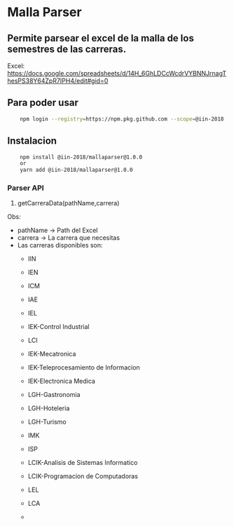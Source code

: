 # Malla Parser
## Permite parsear el excel de la malla de los semestres de las carreras.
Excel:
https://docs.google.com/spreadsheets/d/14H_6GhLDCcWcdrVYBNNJrnagThesPS38Y64ZpR7IPH4/edit#gid=0

## Para poder usar 
```bash
    npm login --registry=https://npm.pkg.github.com --scope=@iin-2018
```

## Instalacion
```bash
    npm install @iin-2018/mallaparser@1.0.0
    or
    yarn add @iin-2018/mallaparser@1.0.0
```

### Parser API
1. getCarreraData(pathName,carrera)

Obs:
- pathName -> Path del Excel
- carrera -> La carrera que necesitas
- Las carreras disponibles son:
    - IIN
    - IEN
    - ICM
    - IAE
    - IEL
    - IEK-Control Industrial
    - LCI
    - IEK-Mecatronica
    - IEK-Teleprocesamiento de Informacion
    - IEK-Electronica Medica
    - LGH-Gastronomia
    - LGH-Hoteleria
    - LGH-Turismo
    - IMK
    - ISP
    - LCIK-Analisis de Sistemas Informatico
    - LCIK-Programacion de Computadoras
    - LEL
    - LCA

    - 